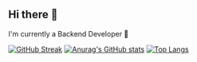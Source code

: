 ## Hi there 👋
I'm currently a Backend Developer 🔭

[![GitHub Streak](https://streak-stats.demolab.com?user=dpt1305)](https://git.io/streak-stats)
[![Anurag's GitHub stats](https://github-readme-stats.vercel.app/api?username=dpt1305&theme=gruvbox)](https://github.com/anuraghazra/github-readme-stats)
[![Top Langs](https://github-readme-stats.vercel.app/api/top-langs/?username=dpt1305&theme=gruvbox)](https://github.com/anuraghazra/github-readme-stats)
<!--
**tungjj/tungjj** is a ✨ _special_ ✨ repository because its `README.md` (this file) appears on your GitHub profile.

Here are some ideas to get you started:

- 🔭 I’m currently working on ...
- 🌱 I’m currently learning ...
- 👯 I’m looking to collaborate on ...
- 🤔 I’m looking for help with ...
- 💬 Ask me about ...
- 📫 How to reach me: ...
- 😄 Pronouns: ...
- ⚡ Fun fact: ...
-->
